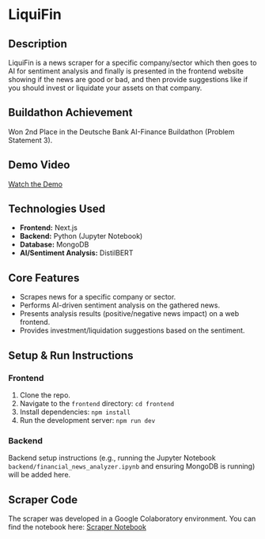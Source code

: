 # LiquiFin

## Description
LiquiFin is a news scraper for a specific company/sector which then goes to AI for sentiment analysis and finally is presented in the frontend website showing if the news are good or bad, and then provide suggestions like if you should invest or liquidate your assets on that company.

## Buildathon Achievement
Won 2nd Place in the Deutsche Bank AI-Finance Buildathon (Problem Statement 3).

## Demo Video
[Watch the Demo](https://drive.google.com/file/d/10OWAJnRGKeUWSPYBDBuJBsWaH7j7ryC6/view?usp=sharing)

## Technologies Used
- **Frontend:** Next.js
- **Backend:** Python (Jupyter Notebook)
- **Database:** MongoDB
- **AI/Sentiment Analysis:** DistilBERT

## Core Features
- Scrapes news for a specific company or sector.
- Performs AI-driven sentiment analysis on the gathered news.
- Presents analysis results (positive/negative news impact) on a web frontend.
- Provides investment/liquidation suggestions based on the sentiment.

## Setup & Run Instructions

### Frontend
1. Clone the repo.
2. Navigate to the `frontend` directory: `cd frontend`
3. Install dependencies: `npm install`
4. Run the development server: `npm run dev`

### Backend
Backend setup instructions (e.g., running the Jupyter Notebook `backend/financial_news_analyzer.ipynb` and ensuring MongoDB is running) will be added here.

## Scraper Code
The scraper was developed in a Google Colaboratory environment. You can find the notebook here:
[Scraper Notebook](https://colab.research.google.com/drive/1AW_CTyVEpZBzvzFLsHNblSOQydm1eIOF?usp=sharing)
